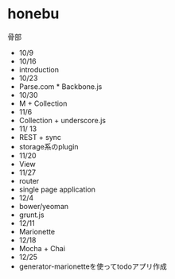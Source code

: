 honebu
======

骨部

- 10/9
- 10/16
 - introduction
- 10/23
 - Parse.com * Backbone.js
- 10/30
 - M + Collection
- 11/6
 - Collection + underscore.js
- 11/ 13
 - REST + sync
 - storage系のplugin
- 11/20
 - View
- 11/27
 - router
 - single page application
- 12/4
 - bower/yeoman
 - grunt.js
- 12/11
 - Marionette
- 12/18
 - Mocha + Chai
- 12/25
 - generator-marionetteを使ってtodoアプリ作成
